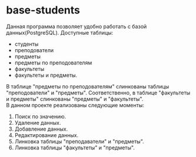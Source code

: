 # base-students
Данная программа позволяет удобно работать с базой данных(PostgreSQL).
Доступные таблицы: 
* студенты
* преподователи
* предметы
* предметы по преподователям
* факультеты
* факультеты и предметы.

В таблице "предметы по преподователям" слинкованы таблицы "преподователи" и "предметы".
Соответственно, в таблице "факультеты и предметы" слинкованы "предметы" и "факультеты".   
В данном проекте реализованы следующие моменты: 
1. Поиск по значению. 
2. Удаление данных.
3. Добавление данных. 
4. Редактирование данных. 
5. Линковка таблицы "преподаватели" и "предметы". 
6. Линковка таблицы "факультеты" и "предметы".
